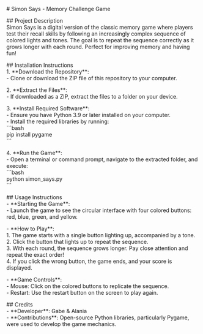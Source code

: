 \# Simon Says \- Memory Challenge Game  

\#\# Project Description    
Simon Says is a digital version of the classic memory game where players test their recall skills by following an increasingly complex sequence of colored lights and tones. The goal is to repeat the sequence correctly as it grows longer with each round. Perfect for improving memory and having fun\!  

\#\# Installation Instructions    
1\. \*\*Download the Repository\*\*:    
   \- Clone or download the ZIP file of this repository to your computer.  

2\. \*\*Extract the Files\*\*:    
   \- If downloaded as a ZIP, extract the files to a folder on your device.  

3\. \*\*Install Required Software\*\*:    
   \- Ensure you have Python 3.9 or later installed on your computer.    
   \- Install the required libraries by running:    
     \`\`\`bash    
     pip install pygame    
     \`\`\`  

4\. \*\*Run the Game\*\*:    
   \- Open a terminal or command prompt, navigate to the extracted folder, and execute:    
     \`\`\`bash    
     python simon\_says.py    
     \`\`\`  

\#\# Usage Instructions    
\- \*\*Starting the Game\*\*:    
  \- Launch the game to see the circular interface with four colored buttons: red, blue, green, and yellow.  

\- \*\*How to Play\*\*:    
  1\. The game starts with a single button lighting up, accompanied by a tone.    
  2\. Click the button that lights up to repeat the sequence.    
  3\. With each round, the sequence grows longer. Pay close attention and repeat the exact order\!    
  4\. If you click the wrong button, the game ends, and your score is displayed.  

\- \*\*Game Controls\*\*:    
  \- Mouse: Click on the colored buttons to replicate the sequence.    
  \- Restart: Use the restart button on the screen to play again.  

\#\# Credits    
\- \*\*Developer\*\*: Gabe & Alania   
\- \*\*Contributions\*\*: Open-source Python libraries, particularly Pygame, were used to develop the game mechanics.    
 

